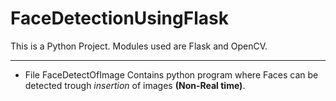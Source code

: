# FaceDetectionUsingFlask
This is a Python Project. Modules used are Flask and OpenCV.

____________________________________________________________
<ul>
<li>File FaceDetectOfImage Contains python program where Faces can be detected trough <i>insertion</i> of images <b>(Non-Real time)</b>.
</ul>
